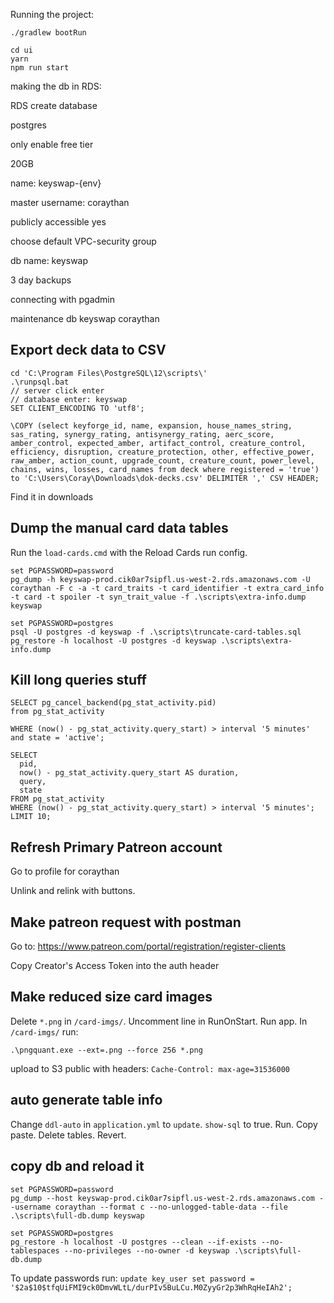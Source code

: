 
Running the project:

```
./gradlew bootRun
```

```
cd ui
yarn
npm run start
```


making the db in RDS:

RDS create database

postgres

only enable free tier

20GB

name: keyswap-{env}

master username: coraythan

publicly accessible yes

choose default VPC-security group

db name: keyswap

3 day backups

connecting with pgadmin

maintenance db keyswap
coraythan

## Export deck data to CSV

```
cd 'C:\Program Files\PostgreSQL\12\scripts\'
.\runpsql.bat
// server click enter
// database enter: keyswap
SET CLIENT_ENCODING TO 'utf8';

\COPY (select keyforge_id, name, expansion, house_names_string, sas_rating, synergy_rating, antisynergy_rating, aerc_score, amber_control, expected_amber, artifact_control, creature_control, efficiency, disruption, creature_protection, other, effective_power, raw_amber, action_count, upgrade_count, creature_count, power_level, chains, wins, losses, card_names from deck where registered = 'true') to 'C:\Users\Coray\Downloads\dok-decks.csv' DELIMITER ',' CSV HEADER;
```

Find it in downloads 


## Dump the manual card data tables

Run the `load-cards.cmd` with the Reload Cards run config.

```
set PGPASSWORD=password
pg_dump -h keyswap-prod.cik0ar7sipfl.us-west-2.rds.amazonaws.com -U coraythan -F c -a -t card_traits -t card_identifier -t extra_card_info -t card -t spoiler -t syn_trait_value -f .\scripts\extra-info.dump keyswap

set PGPASSWORD=postgres
psql -U postgres -d keyswap -f .\scripts\truncate-card-tables.sql
pg_restore -h localhost -U postgres -d keyswap .\scripts\extra-info.dump

```

## Kill long queries stuff
```
SELECT pg_cancel_backend(pg_stat_activity.pid)
from pg_stat_activity

WHERE (now() - pg_stat_activity.query_start) > interval '5 minutes' and state = 'active';

SELECT
  pid,
  now() - pg_stat_activity.query_start AS duration,
  query,
  state
FROM pg_stat_activity
WHERE (now() - pg_stat_activity.query_start) > interval '5 minutes'; 
LIMIT 10;
```

## Refresh Primary Patreon account

Go to profile for coraythan

Unlink and relink with buttons.

## Make patreon request with postman

Go to: https://www.patreon.com/portal/registration/register-clients

Copy Creator's Access Token into the auth header

## Make reduced size card images

Delete `*.png` in `/card-imgs/`. Uncomment line in RunOnStart. Run app. In `/card-imgs/` run:

`.\pngquant.exe --ext=.png --force 256 *.png`

upload to S3 public with headers: `Cache-Control: max-age=31536000`

## auto generate table info

Change `ddl-auto` in `application.yml` to `update`. `show-sql` to true. Run. Copy paste. Delete tables. Revert.

## copy db and reload it

```
set PGPASSWORD=password
pg_dump --host keyswap-prod.cik0ar7sipfl.us-west-2.rds.amazonaws.com --username coraythan --format c --no-unlogged-table-data --file .\scripts\full-db.dump keyswap

set PGPASSWORD=postgres
pg_restore -h localhost -U postgres --clean --if-exists --no-tablespaces --no-privileges --no-owner -d keyswap .\scripts\full-db.dump
```

To update passwords run: `update key_user set password = '$2a$10$tfqUiFMI9ck0DmvWLtL/durPIv5BuLCu.M0ZyyGr2p3WhRqHeIAh2';`